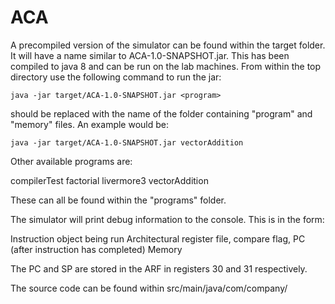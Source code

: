 # ACA

A precompiled version of the simulator can be found within the target folder. It will have a name similar to ACA-1.0-SNAPSHOT.jar.
This has been compiled to java 8 and can be run on the lab machines. From within the top directory use the following command to run the jar:

`java -jar target/ACA-1.0-SNAPSHOT.jar <program>`

<program> should be replaced with the name of the folder containing "program" and "memory" files. An example would be:

`java -jar target/ACA-1.0-SNAPSHOT.jar vectorAddition`

Other available programs are:

compilerTest
factorial
livermore3
vectorAddition

These can all be found within the "programs" folder.

The simulator will print debug information to the console. This is in the form:

Instruction object being run
Architectural register file, compare flag, PC (after instruction has completed)
Memory

The PC and SP are stored in the ARF in registers 30 and 31 respectively.

The source code can be found within src/main/java/com/company/

